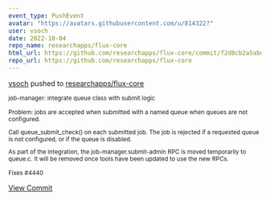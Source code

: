 ```yaml
---
event_type: PushEvent
avatar: "https://avatars.githubusercontent.com/u/814322?"
user: vsoch
date: 2022-10-04
repo_name: researchapps/flux-core
html_url: https://github.com/researchapps/flux-core/commit/f2d8cb2a5abdd27c49fa9a5a413f7ef0c63fac61
repo_url: https://github.com/researchapps/flux-core
---
```


<a href='https://github.com/vsoch' target='_blank'>vsoch</a> pushed to <a href='https://github.com/researchapps/flux-core' target='_blank'>researchapps/flux-core</a>

<small>job-manager: integrate queue class with submit logic

Problem: jobs are accepted when submitted with a named queue when
queues are not configured.

Call queue_submit_check() on each submitted job.  The job is rejected
if a requested queue is not configured, or if the queue is disabled.

As part of the integration, the job-manager.submit-admin RPC is moved
temporarily to queue.c.  It will be removed once tools have been updated
to use the new RPCs.

Fixes #4440</small>

<a href='https://github.com/researchapps/flux-core/commit/f2d8cb2a5abdd27c49fa9a5a413f7ef0c63fac61' target='_blank'>View Commit</a>